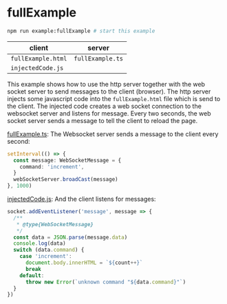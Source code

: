 # fullExample

```sh
npm run example:fullExample # start this example
```

| client             | server           |
| ------------------ | ---------------- |
| `fullExample.html` | `fullExample.ts` |
| `injectedCode.js`  |                  |

This example shows how to use the http server together with the web socket server to send messages to the client (browser). The http server injects some javascript code into the `fullExample.html` file which is send to the client. The injected code creates a web socket connection to the websocket server and listens for message. Every two seconds, the web socket server sends a message to tell the client to reload the page.

[fullExample.ts](./fullExample.ts): The Websocket server sends a message to the client every second:

```typescript
setInterval(() => {
  const message: WebSocketMessage = {
    command: 'increment',
  }
  webSocketServer.broadCast(message)
}, 1000)
```

[injectedCode.js](./injectedCode.js): And the client listens for messages:

```javascript
socket.addEventListener('message', message => {
  /**
   * @type{WebSocketMessage}
   */
  const data = JSON.parse(message.data)
  console.log(data)
  switch (data.command) {
    case 'increment':
      document.body.innerHTML = `${count++}`
      break
    default:
      throw new Error(`unknown command "${data.command}"`)
  }
})
```
